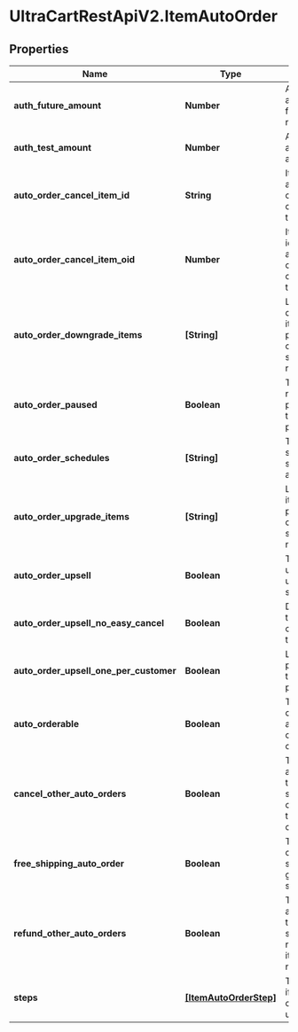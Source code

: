 # UltraCartRestApiV2.ItemAutoOrder

## Properties
Name | Type | Description | Notes
------------ | ------------- | ------------- | -------------
**auth_future_amount** | **Number** | Amount to try and authorize for the future rebill | [optional] 
**auth_test_amount** | **Number** | Amount to try and test authorize | [optional] 
**auto_order_cancel_item_id** | **String** | Item id to attempt charging the customer for if they cancel | [optional] 
**auto_order_cancel_item_oid** | **Number** | Item object identifier to attempt charging the customer for if they cancel | [optional] 
**auto_order_downgrade_items** | **[String]** | List of downgrade items presented to customer service representatives | [optional] 
**auto_order_paused** | **Boolean** | True if the rebill processing of this item is paused | [optional] 
**auto_order_schedules** | **[String]** | The user selectable schedules that are available | [optional] 
**auto_order_upgrade_items** | **[String]** | List of upgrade items presented to customer service representatives | [optional] 
**auto_order_upsell** | **Boolean** | True if this item uses a fixed upsell step schedule | [optional] 
**auto_order_upsell_no_easy_cancel** | **Boolean** | Do not send the easy cancel email to the customer | [optional] 
**auto_order_upsell_one_per_customer** | **Boolean** | Limit the purchase of this item to one per customer | [optional] 
**auto_orderable** | **Boolean** | True if this item can be automatically ordered by the customer | [optional] 
**cancel_other_auto_orders** | **Boolean** | True if other auto orders for this customer should be canceled when this item is ordered | [optional] 
**free_shipping_auto_order** | **Boolean** | True if the customer should be given free shipping | [optional] 
**refund_other_auto_orders** | **Boolean** | True if other auto orders for this customer should refunded if this item is refunded. | [optional] 
**steps** | [**[ItemAutoOrderStep]**](ItemAutoOrderStep.md) | The rebill steps if this auto order is an upsell | [optional] 


